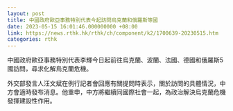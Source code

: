 ```yaml
---
layout: post
title: 中國政府歐亞事務特別代表今起訪問烏克蘭和俄羅斯等國
date: 2023-05-15 16:01:46.000000000 +08:00
link: https://news.rthk.hk/rthk/ch/component/k2/1700639-20230515.htm
categories: rthk
---
```


中國政府歐亞事務特別代表李輝今日起前往烏克蘭、波蘭、法國、德國和俄羅斯5國訪問，尋求化解烏克蘭危機。

外交部發言人汪文斌在例行記者會回應有關提問時表示，關於訪問的具體情況，中方會適時發布消息。他重申，中方將繼續同國際社會一起，為政治解決烏克蘭危機發揮建設性作用。
